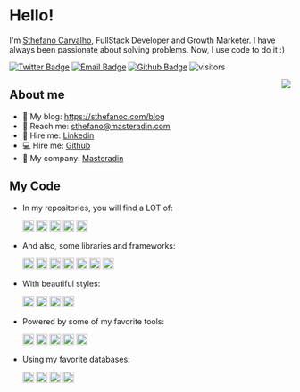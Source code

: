 # Hello!

I'm [Sthefano Carvalho](https://sthefanoc.com), FullStack Developer and Growth Marketer.
I have always been passionate about solving problems. Now, I use code to do it :)



[![Twitter Badge](https://img.shields.io/badge/-Twitter-1da1f2?style=flat-square&labelColor=1da1f2&logo=twitter&logoColor=white&link=https://twitter.com/sthefano_c)](https://twitter.com/sthefano_c)
[![Email Badge](https://img.shields.io/badge/-Email-c14438?style=flat-square&logo=Gmail&logoColor=white&link=mailto:sthefano@masteradin.com)](mailto:sthefano@masteradin.com)
[![Github Badge](https://img.shields.io/badge/-Github-232323?style=flat-square&logo=Github&logoColor=white&link=https://space.bilibili.com/7708412)](https://space.bilibili.com/7708412)
![visitors](https://visitor-badge.laobi.icu/badge?page_id=sthefanoc)

<img align="right" src="https://github-readme-stats.vercel.app/api?username=sthefanoc&theme=dracula&show_icons=true&hide_border=true">

## About me

- :pencil: My blog: https://sthefanoc.com/blog
- :email: Reach me: [sthefano@masteradin.com](mailto:sthefano@masteradin.com)
- :briefcase: Hire me: [Linkedin](https://www.linkedin.com/in/sthefanocarvalho/)
- :computer: Hire me: [Github](https://github.com/sthefanoc/)
- :office: My company: [Masteradin](https://masteradin.com/)

## My Code

- In my repositories, you will find a LOT of: 

    <div>
        <code><img height="20" alt="Python" src="https://img.shields.io/badge/python%20-%2314354C.svg?&style=for-the-badge&logo=python&logoColor=white"/></code>
        <code><img height="20" alt="HTML5" src="https://img.shields.io/badge/html5%20-%23E34F26.svg?&style=for-the-badge&logo=html5&logoColor=white"/></code>
        <code><img height="20" alt="CSS3" src="https://img.shields.io/badge/css3%20-%231572B6.svg?&style=for-the-badge&logo=css3&logoColor=white"/></code>
        <code><img height="20" alt="JavaScript" src="https://img.shields.io/badge/javascript%20-%23323330.svg?&style=for-the-badge&logo=javascript&logoColor=%23F7DF1E"/></code>
        <code><img height="20" alt="TypeScript" src="https://img.shields.io/badge/typescript%20-%23007ACC.svg?&style=for-the-badge&logo=typescript&logoColor=white"/></code>
    </div>

- And also, some libraries and frameworks:

    <div>
        <code><img height="20" alt="React" src="https://img.shields.io/badge/react%20-%2320232a.svg?&style=for-the-badge&logo=react&logoColor=%2361DAFB"/></code>
        <code><img height="20" alt="React Native" src="https://img.shields.io/badge/react_native%20-%2320232a.svg?&style=for-the-badge&logo=react&logoColor=%2361DAFB"/></code>
        <code><img height="20" alt="NodeJS" src="https://img.shields.io/badge/node.js%20-%2343853D.svg?&style=for-the-badge&logo=node.js&logoColor=white"/></code>
        <code><img height="20" alt="Redux" src="https://img.shields.io/badge/redux%20-%23593d88.svg?&style=for-the-badge&logo=redux&logoColor=white"/></code>
        <code><img height="20" alt="Express.js" src="https://img.shields.io/badge/express.js%20-%23404d59.svg?&style=for-the-badge"/></code>
        <code><img height="20" alt="Django" src="https://img.shields.io/badge/django%20-%23092E20.svg?&style=for-the-badge&logo=django&logoColor=white"/></code>
        <code><img height="20" alt="Flask" src="https://img.shields.io/badge/flask%20-%23000.svg?&style=for-the-badge&logo=flask&logoColor=white"/></code>
    </div>
    
- With beautiful styles:

    <div>
        <code><img height="20" alt="SASS" src="https://img.shields.io/badge/SASS%20-hotpink.svg?&style=for-the-badge&logo=SASS&logoColor=white"/></code>
        <code><img height="20" alt="TailwindCSS" src="https://img.shields.io/badge/tailwindcss%20-%2338B2AC.svg?&style=for-the-badge&logo=tailwind-css&logoColor=white"/></code>
        <code><img height="20" alt="Material UI" src="https://img.shields.io/badge/material%20ui%20-%230081CB.svg?&style=for-the-badge&logo=material-ui&logoColor=white"/></code>
        <code><img height="20" alt="Bootstrap" src="https://img.shields.io/badge/bootstrap%20-%23563D7C.svg?&style=for-the-badge&logo=bootstrap&logoColor=white"/></code>
    </div>

- Powered by some of my favorite tools:

    <div>
        <code><img height="20" alt="Git" src="https://img.shields.io/badge/git%20-%23F05033.svg?&style=for-the-badge&logo=git&logoColor=white"/></code>
        <code><img height="20" alt="Heroku" src="https://img.shields.io/badge/heroku%20-%23430098.svg?&style=for-the-badge&logo=heroku&logoColor=white"/></code>
        <code><img height="20" alt="Scaleway" src="https://img.shields.io/badge/SCALEWAY%20-%234f0599.svg?&style=for-the-badge&logo=scaleway&logoColor=white"/></code>
        <code><img height="20" alt="Firebase" src="https://img.shields.io/badge/firebase%20-%23039BE5.svg?&style=for-the-badge&logo=firebase"/></code>
        <code><img height="20" alt="DigitalOcean" src="https://img.shields.io/badge/DigitalOcean-%230167ff.svg?&style=for-the-badge&logo=digitalOcean&logoColor=white"/></code>
    </div>
    
- Using my favorite databases:    
    <div>
        <code><img height="20" alt="MySQL" src="https://img.shields.io/badge/mysql-%2300f.svg?&style=for-the-badge&logo=mysql&logoColor=white"/></code>
        <code><img height="20" alt="Postgres" src ="https://img.shields.io/badge/postgres-%23316192.svg?&style=for-the-badge&logo=postgresql&logoColor=white"/></code>
        <code><img height="20" alt="MongoDB" src ="https://img.shields.io/badge/MongoDB-%234ea94b.svg?&style=for-the-badge&logo=mongodb&logoColor=white"/></code>
        <code><img height="20" alt="SQLite" src ="https://img.shields.io/badge/sqlite-%2307405e.svg?&style=for-the-badge&logo=sqlite&logoColor=white"/></code>
    </div>

